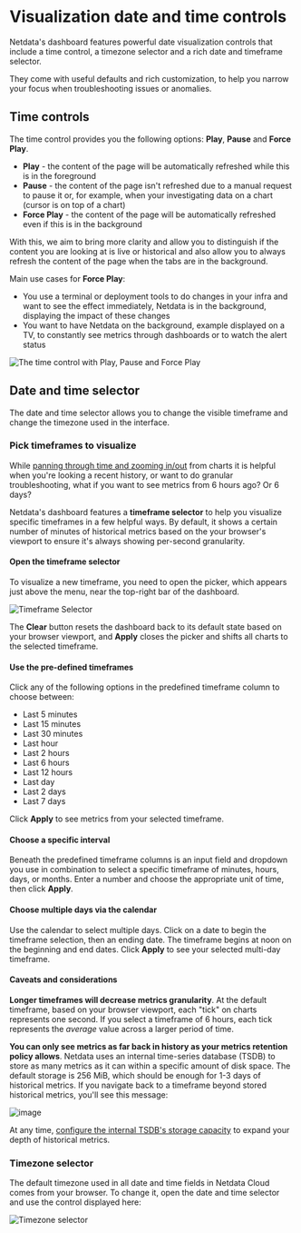# Visualization date and time controls

Netdata's dashboard features powerful date visualization controls that include a time control, a timezone selector and a rich date and timeframe selector.

They come with useful defaults and rich customization, to help you narrow your focus when troubleshooting issues or anomalies.

## Time controls

The time control provides you the following options: **Play**, **Pause** and **Force Play**.

- **Play** - the content of the page will be automatically refreshed while this is in the foreground
- **Pause** - the content of the page isn't refreshed due to a manual request to pause it or, for example, when your investigating data on a chart (cursor is on top of a chart)
- **Force Play** - the content of the page will be automatically refreshed even if this is in the background

With this, we aim to bring more clarity and allow you to distinguish if the content you are looking at is live or historical and also allow you to always refresh the content of the page when the tabs are in the background.

Main use cases for **Force Play**:

- You use a terminal or deployment tools to do changes in your infra and want to see the effect immediately, Netdata is in the background, displaying the impact of these changes
- You want to have Netdata on the background, example displayed on a TV, to constantly see metrics through dashboards or to watch the alert status

![The time control with Play, Pause and Force Play](https://user-images.githubusercontent.com/70198089/225850250-1fe12477-23f8-4b4d-b497-79b416963e10.png)

## Date and time selector

The date and time selector allows you to change the visible timeframe and change the timezone used in the interface.

### Pick timeframes to visualize

While [panning through time and zooming in/out](https://github.com/netdata/netdata/blob/master/docs/cloud/visualize/interact-new-charts.md) from charts it is helpful when you're looking a recent history, or want to do granular troubleshooting, what if you want to see metrics from 6 hours ago? Or 6 days?

Netdata's dashboard features a **timeframe selector** to help you visualize specific timeframes in a few helpful ways.
By default, it shows a certain number of minutes of historical metrics based on the your browser's viewport to ensure it's always showing per-second granularity.

#### Open the timeframe selector

To visualize a new timeframe, you need to open the picker, which appears just above the menu, near the top-right bar of the dashboard.

![Timeframe Selector](https://user-images.githubusercontent.com/70198089/225850611-728936d9-7ca4-49fa-8d37-1ce73dd6f76c.png)

The **Clear** button resets the dashboard back to its default state based on your browser viewport, and **Apply** closes
the picker and shifts all charts to the selected timeframe.

#### Use the pre-defined timeframes

Click any of the following options in the predefined timeframe column to choose between:

- Last 5 minutes
- Last 15 minutes
- Last 30 minutes
- Last hour
- Last 2 hours
- Last 6 hours
- Last 12 hours
- Last day
- Last 2 days
- Last 7 days

Click **Apply** to see metrics from your selected timeframe.

#### Choose a specific interval

Beneath the predefined timeframe columns is an input field and dropdown you use in combination to select a specific timeframe of
minutes, hours, days, or months. Enter a number and choose the appropriate unit of time, then click **Apply**.

#### Choose multiple days via the calendar

Use the calendar to select multiple days. Click on a date to begin the timeframe selection, then an ending date. The
timeframe begins at noon on the beginning and end dates. Click **Apply** to see your selected multi-day timeframe.

#### Caveats and considerations

**Longer timeframes will decrease metrics granularity**. At the default timeframe, based on your browser viewport, each
"tick" on charts represents one second. If you select a timeframe of 6 hours, each tick represents the _average_ value
across a larger period of time.

**You can only see metrics as far back in history as your metrics retention policy allows**. Netdata uses an internal
time-series database (TSDB) to store as many metrics as it can within a specific amount of disk space. The default
storage is 256 MiB, which should be enough for 1-3 days of historical metrics. If you navigate back to a timeframe
beyond stored historical metrics, you'll see this message:

![image](https://user-images.githubusercontent.com/70198089/225851033-43b95164-a651-48f2-8915-6aac9739ed93.png)

At any time, [configure the internal TSDB's storage capacity](https://github.com/netdata/netdata/blob/master/docs/store/change-metrics-storage.md) to expand your
depth of historical metrics.

### Timezone selector

The default timezone used in all date and time fields in Netdata Cloud comes from your browser. To change it, open the
date and time selector and use the control displayed here:

![Timezone selector](https://user-images.githubusercontent.com/43294513/216628390-c3bd1cd2-349d-4523-b8d3-c7e68395f670.png)
